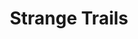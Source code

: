 ---
layout: product
product_id: 1419068670014
id: 1419068670014
title: Strange Trails
body_html: >-
  <p>Taken by the Ladner Creek Trestle in BC during the summer of 2016.</p>

  <p>I’ve always had the belief that a road trip isn’t an adventure until you have to turn around, so this one definitely fell into that category. Finding the trailhead to this short walk in the woods was difficult. We ended up driving not far enough and then way too far. I’m so glad that the view of the trestle alone made up for the long and eventful drive.</p>

  <p> </p>
vendor: Connell McCarthy
product_type: Photo Print
created_at: 2018-08-22T19:52:55-04:00
handle: strange-trails
updated_at: 2022-01-18T10:42:35-05:00
published_at: 2018-08-22T19:38:24-04:00
template_suffix: ""
status: active
published_scope: global
tags: Batch 01, bridge, forest, people, Print, Trees, wanderlust
admin_graphql_api_id: gid://shopify/Product/1419068670014
variants:
  - id: 39577205080126
    product_id: 1419068670014
    title: 8x10” / Full Colour
    price: "35.00"
    sku: CM-PP-B1-12-XXS-FC
    position: 1
    inventory_policy: deny
    compare_at_price: null
    fulfillment_service: manual
    inventory_management: null
    option1: 8x10”
    option2: Full Colour
    option3: null
    created_at: 2021-09-01T14:58:05-04:00
    updated_at: 2021-09-01T14:59:34-04:00
    taxable: true
    barcode: ""
    grams: 208
    image_id: 6198862086206
    weight: 0.208
    weight_unit: kg
    inventory_item_id: 41671645724734
    inventory_quantity: 0
    old_inventory_quantity: 0
    requires_shipping: true
    admin_graphql_api_id: gid://shopify/ProductVariant/39577205080126
  - id: 39577205112894
    product_id: 1419068670014
    title: 8x10” / Black & White
    price: "35.00"
    sku: CM-PP-B1-12-XXS-BW
    position: 2
    inventory_policy: deny
    compare_at_price: null
    fulfillment_service: manual
    inventory_management: null
    option1: 8x10”
    option2: Black & White
    option3: null
    created_at: 2021-09-01T14:58:05-04:00
    updated_at: 2021-09-01T14:59:34-04:00
    taxable: true
    barcode: ""
    grams: 208
    image_id: 6198861594686
    weight: 0.208
    weight_unit: kg
    inventory_item_id: 41671645757502
    inventory_quantity: 0
    old_inventory_quantity: 0
    requires_shipping: true
    admin_graphql_api_id: gid://shopify/ProductVariant/39577205112894
  - id: 39577205145662
    product_id: 1419068670014
    title: 8.5x11” / Full Colour
    price: "35.00"
    sku: CM-PP-B1-12-XS-FC
    position: 3
    inventory_policy: deny
    compare_at_price: null
    fulfillment_service: manual
    inventory_management: null
    option1: 8.5x11”
    option2: Full Colour
    option3: null
    created_at: 2021-09-01T14:58:05-04:00
    updated_at: 2021-09-01T14:59:34-04:00
    taxable: true
    barcode: ""
    grams: 208
    image_id: 6198862086206
    weight: 0.208
    weight_unit: kg
    inventory_item_id: 41671645790270
    inventory_quantity: 0
    old_inventory_quantity: 0
    requires_shipping: true
    admin_graphql_api_id: gid://shopify/ProductVariant/39577205145662
  - id: 39577205178430
    product_id: 1419068670014
    title: 8.5x11” / Black & White
    price: "35.00"
    sku: CM-PP-B1-12-XS-BW
    position: 4
    inventory_policy: deny
    compare_at_price: null
    fulfillment_service: manual
    inventory_management: null
    option1: 8.5x11”
    option2: Black & White
    option3: null
    created_at: 2021-09-01T14:58:05-04:00
    updated_at: 2021-09-01T14:59:34-04:00
    taxable: true
    barcode: ""
    grams: 208
    image_id: 6198861594686
    weight: 0.208
    weight_unit: kg
    inventory_item_id: 41671645823038
    inventory_quantity: 0
    old_inventory_quantity: 0
    requires_shipping: true
    admin_graphql_api_id: gid://shopify/ProductVariant/39577205178430
  - id: 39577205211198
    product_id: 1419068670014
    title: 13x19” / Full Colour
    price: "40.00"
    sku: CM-PP-B1-12-S-FC
    position: 5
    inventory_policy: deny
    compare_at_price: null
    fulfillment_service: manual
    inventory_management: null
    option1: 13x19”
    option2: Full Colour
    option3: null
    created_at: 2021-09-01T14:58:05-04:00
    updated_at: 2021-09-01T14:59:34-04:00
    taxable: true
    barcode: ""
    grams: 208
    image_id: 6198862086206
    weight: 0.208
    weight_unit: kg
    inventory_item_id: 41671645855806
    inventory_quantity: 0
    old_inventory_quantity: 0
    requires_shipping: true
    admin_graphql_api_id: gid://shopify/ProductVariant/39577205211198
  - id: 39577205243966
    product_id: 1419068670014
    title: 13x19” / Black & White
    price: "40.00"
    sku: CM-PP-B1-12-S-BW
    position: 6
    inventory_policy: deny
    compare_at_price: null
    fulfillment_service: manual
    inventory_management: null
    option1: 13x19”
    option2: Black & White
    option3: null
    created_at: 2021-09-01T14:58:05-04:00
    updated_at: 2021-09-01T14:59:34-04:00
    taxable: true
    barcode: ""
    grams: 208
    image_id: 6198861594686
    weight: 0.208
    weight_unit: kg
    inventory_item_id: 41671645888574
    inventory_quantity: 0
    old_inventory_quantity: 0
    requires_shipping: true
    admin_graphql_api_id: gid://shopify/ProductVariant/39577205243966
  - id: 39577205276734
    product_id: 1419068670014
    title: 16x20” / Full Colour
    price: "50.00"
    sku: CM-PP-B1-12-M-FC
    position: 7
    inventory_policy: deny
    compare_at_price: null
    fulfillment_service: manual
    inventory_management: null
    option1: 16x20”
    option2: Full Colour
    option3: null
    created_at: 2021-09-01T14:58:05-04:00
    updated_at: 2021-09-01T14:59:34-04:00
    taxable: true
    barcode: ""
    grams: 208
    image_id: 6198862086206
    weight: 0.208
    weight_unit: kg
    inventory_item_id: 41671645921342
    inventory_quantity: 0
    old_inventory_quantity: 0
    requires_shipping: true
    admin_graphql_api_id: gid://shopify/ProductVariant/39577205276734
  - id: 39577205309502
    product_id: 1419068670014
    title: 16x20” / Black & White
    price: "50.00"
    sku: CM-PP-B1-12-M-BW
    position: 8
    inventory_policy: deny
    compare_at_price: null
    fulfillment_service: manual
    inventory_management: null
    option1: 16x20”
    option2: Black & White
    option3: null
    created_at: 2021-09-01T14:58:05-04:00
    updated_at: 2021-09-01T14:59:34-04:00
    taxable: true
    barcode: ""
    grams: 208
    image_id: 6198861594686
    weight: 0.208
    weight_unit: kg
    inventory_item_id: 41671645954110
    inventory_quantity: 0
    old_inventory_quantity: 0
    requires_shipping: true
    admin_graphql_api_id: gid://shopify/ProductVariant/39577205309502
  - id: 39577205342270
    product_id: 1419068670014
    title: 20x24” / Full Colour
    price: "60.00"
    sku: CM-PP-B1-12-L-FC
    position: 9
    inventory_policy: deny
    compare_at_price: null
    fulfillment_service: manual
    inventory_management: null
    option1: 20x24”
    option2: Full Colour
    option3: null
    created_at: 2021-09-01T14:58:05-04:00
    updated_at: 2021-09-01T14:59:34-04:00
    taxable: true
    barcode: ""
    grams: 208
    image_id: 6198862086206
    weight: 0.208
    weight_unit: kg
    inventory_item_id: 41671645986878
    inventory_quantity: 0
    old_inventory_quantity: 0
    requires_shipping: true
    admin_graphql_api_id: gid://shopify/ProductVariant/39577205342270
  - id: 39577205375038
    product_id: 1419068670014
    title: 20x24” / Black & White
    price: "60.00"
    sku: CM-PP-B1-12-L-BW
    position: 10
    inventory_policy: deny
    compare_at_price: null
    fulfillment_service: manual
    inventory_management: null
    option1: 20x24”
    option2: Black & White
    option3: null
    created_at: 2021-09-01T14:58:05-04:00
    updated_at: 2021-09-01T14:59:35-04:00
    taxable: true
    barcode: ""
    grams: 208
    image_id: 6198861594686
    weight: 0.208
    weight_unit: kg
    inventory_item_id: 41671646019646
    inventory_quantity: 0
    old_inventory_quantity: 0
    requires_shipping: true
    admin_graphql_api_id: gid://shopify/ProductVariant/39577205375038
  - id: 39577205407806
    product_id: 1419068670014
    title: 20x30” / Full Colour
    price: "70.00"
    sku: CM-PP-B1-12-XL-FC
    position: 11
    inventory_policy: deny
    compare_at_price: null
    fulfillment_service: manual
    inventory_management: null
    option1: 20x30”
    option2: Full Colour
    option3: null
    created_at: 2021-09-01T14:58:05-04:00
    updated_at: 2021-09-01T14:59:35-04:00
    taxable: true
    barcode: ""
    grams: 208
    image_id: 6198862086206
    weight: 0.208
    weight_unit: kg
    inventory_item_id: 41671646052414
    inventory_quantity: 0
    old_inventory_quantity: 0
    requires_shipping: true
    admin_graphql_api_id: gid://shopify/ProductVariant/39577205407806
  - id: 39577205440574
    product_id: 1419068670014
    title: 20x30” / Black & White
    price: "70.00"
    sku: CM-PP-B1-12-XL-BW
    position: 12
    inventory_policy: deny
    compare_at_price: null
    fulfillment_service: manual
    inventory_management: null
    option1: 20x30”
    option2: Black & White
    option3: null
    created_at: 2021-09-01T14:58:05-04:00
    updated_at: 2021-09-01T14:59:35-04:00
    taxable: true
    barcode: ""
    grams: 208
    image_id: 6198861594686
    weight: 0.208
    weight_unit: kg
    inventory_item_id: 41671646085182
    inventory_quantity: 0
    old_inventory_quantity: 0
    requires_shipping: true
    admin_graphql_api_id: gid://shopify/ProductVariant/39577205440574
  - id: 39577205473342
    product_id: 1419068670014
    title: 24x36” / Full Colour
    price: "90.00"
    sku: CM-PP-B1-12-XXL-FC
    position: 13
    inventory_policy: deny
    compare_at_price: null
    fulfillment_service: manual
    inventory_management: null
    option1: 24x36”
    option2: Full Colour
    option3: null
    created_at: 2021-09-01T14:58:05-04:00
    updated_at: 2021-09-01T14:59:35-04:00
    taxable: true
    barcode: ""
    grams: 208
    image_id: 6198862086206
    weight: 0.208
    weight_unit: kg
    inventory_item_id: 41671646117950
    inventory_quantity: 0
    old_inventory_quantity: 0
    requires_shipping: true
    admin_graphql_api_id: gid://shopify/ProductVariant/39577205473342
  - id: 39577205506110
    product_id: 1419068670014
    title: 24x36” / Black & White
    price: "90.00"
    sku: CM-PP-B1-12-XXL-BW
    position: 14
    inventory_policy: deny
    compare_at_price: null
    fulfillment_service: manual
    inventory_management: null
    option1: 24x36”
    option2: Black & White
    option3: null
    created_at: 2021-09-01T14:58:05-04:00
    updated_at: 2021-09-01T14:59:35-04:00
    taxable: true
    barcode: ""
    grams: 208
    image_id: 6198861594686
    weight: 0.208
    weight_unit: kg
    inventory_item_id: 41671646150718
    inventory_quantity: 0
    old_inventory_quantity: 0
    requires_shipping: true
    admin_graphql_api_id: gid://shopify/ProductVariant/39577205506110
  - id: 39577205538878
    product_id: 1419068670014
    title: 30x40” / Full Colour
    price: "100.00"
    sku: CM-PP-B1-12-XXXL-FC
    position: 15
    inventory_policy: deny
    compare_at_price: null
    fulfillment_service: manual
    inventory_management: null
    option1: 30x40”
    option2: Full Colour
    option3: null
    created_at: 2021-09-01T14:58:05-04:00
    updated_at: 2021-09-01T14:59:35-04:00
    taxable: true
    barcode: ""
    grams: 208
    image_id: 6198862086206
    weight: 0.208
    weight_unit: kg
    inventory_item_id: 41671646183486
    inventory_quantity: 0
    old_inventory_quantity: 0
    requires_shipping: true
    admin_graphql_api_id: gid://shopify/ProductVariant/39577205538878
  - id: 39577205571646
    product_id: 1419068670014
    title: 30x40” / Black & White
    price: "100.00"
    sku: CM-PP-B1-12-XXXL-BW
    position: 16
    inventory_policy: deny
    compare_at_price: null
    fulfillment_service: manual
    inventory_management: null
    option1: 30x40”
    option2: Black & White
    option3: null
    created_at: 2021-09-01T14:58:05-04:00
    updated_at: 2021-09-01T14:59:35-04:00
    taxable: true
    barcode: ""
    grams: 208
    image_id: 6198861594686
    weight: 0.208
    weight_unit: kg
    inventory_item_id: 41671646216254
    inventory_quantity: 0
    old_inventory_quantity: 0
    requires_shipping: true
    admin_graphql_api_id: gid://shopify/ProductVariant/39577205571646
options:
  - id: 1948206727230
    product_id: 1419068670014
    name: Size
    position: 1
    values:
      - 8x10”
      - 8.5x11”
      - 13x19”
      - 16x20”
      - 20x24”
      - 20x30”
      - 24x36”
      - 30x40”
  - id: 8590030962750
    product_id: 1419068670014
    name: Color
    position: 2
    values:
      - Full Colour
      - Black & White
images:
  - id: 6198862086206
    product_id: 1419068670014
    position: 1
    created_at: 2019-03-04T19:49:43-05:00
    updated_at: 2019-10-20T18:44:16-04:00
    alt: null
    width: 1000
    height: 1500
    src: https://cdn.shopify.com/s/files/1/1624/2355/products/CM---Strange-Trails-_Product-Mockup-2019.jpg?v=1571611456
    variant_ids:
      - 39577205080126
      - 39577205145662
      - 39577205211198
      - 39577205276734
      - 39577205342270
      - 39577205407806
      - 39577205473342
      - 39577205538878
    admin_graphql_api_id: gid://shopify/ProductImage/6198862086206
  - id: 6198861594686
    product_id: 1419068670014
    position: 2
    created_at: 2019-03-04T19:49:42-05:00
    updated_at: 2019-10-20T18:44:16-04:00
    alt: null
    width: 1000
    height: 1500
    src: https://cdn.shopify.com/s/files/1/1624/2355/products/CM---Strange-Trails-_Product-Mockup-2019_-B_W.jpg?v=1571611456
    variant_ids:
      - 39577205112894
      - 39577205178430
      - 39577205243966
      - 39577205309502
      - 39577205375038
      - 39577205440574
      - 39577205506110
      - 39577205571646
    admin_graphql_api_id: gid://shopify/ProductImage/6198861594686
  - id: 28230315409470
    product_id: 1419068670014
    position: 3
    created_at: 2021-05-04T20:51:40-04:00
    updated_at: 2021-05-04T20:51:40-04:00
    alt: null
    width: 2000
    height: 1800
    src: https://cdn.shopify.com/s/files/1/1624/2355/products/PAR_02_0001_ac326453-0103-410f-b49b-cd49dd78f759.png?v=1620175900
    variant_ids: []
    admin_graphql_api_id: gid://shopify/ProductImage/28230315409470
image:
  id: 6198862086206
  product_id: 1419068670014
  position: 1
  created_at: 2019-03-04T19:49:43-05:00
  updated_at: 2019-10-20T18:44:16-04:00
  alt: null
  width: 1000
  height: 1500
  src: https://cdn.shopify.com/s/files/1/1624/2355/products/CM---Strange-Trails-_Product-Mockup-2019.jpg?v=1571611456
  variant_ids:
    - 39577205080126
    - 39577205145662
    - 39577205211198
    - 39577205276734
    - 39577205342270
    - 39577205407806
    - 39577205473342
    - 39577205538878
  admin_graphql_api_id: gid://shopify/ProductImage/6198862086206

---